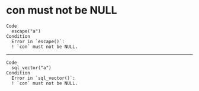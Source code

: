# con must not be NULL

    Code
      escape("a")
    Condition
      Error in `escape()`:
      ! `con` must not be NULL.

---

    Code
      sql_vector("a")
    Condition
      Error in `sql_vector()`:
      ! `con` must not be NULL.

